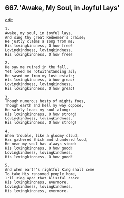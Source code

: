 
## 667.  'Awake, My Soul, in Joyful Lays'
[edit](https://docs.google.com/document/d/1mrYLnZp49Jv8sRuIYv_CQKx2r%2DrCz_aL/edit?mode=html)



    1.
    Awake, my soul, in joyful lays, 
    And sing thy great Redeemer's praise; 
    He justly claims a song from me; 
    His lovingkindness, O how free! 
    Lovingkindness, lovingkindness, 
    His lovingkindness, O how free! 

    2.
    He saw me ruined in the fall, 
    Yet loved me notwithstanding all; 
    He saved me from my lost estate; 
    His lovingkindness, O how great! 
    Lovingkindness, lovingkindness, 
    His lovingkindness, O how great! 

    3.
    Though numerous hosts of mighty foes, 
    Though earth and hell my way oppose, 
    He safely leads my soul along: 
    His lovingkindness, O how strong! 
    Lovingkindness, lovingkindness, 
    His lovingkindness, O how strong! 

    4.
    When trouble, like a gloomy cloud, 
    Has gathered thick and thundered loud, 
    He near my soul has always stood: 
    His lovingkindness, O how good! 
    Lovingkindness, lovingkindness, 
    His lovingkindness, O how good! 

    5.
    And when earth's rightful King shall come 
    To take His ransomed people home, 
    I'll sing upon that blissful shore 
    His lovingkindness, evermore. 
    Lovingkindness, lovingkindness, 
    His lovingkindness, evermore.

